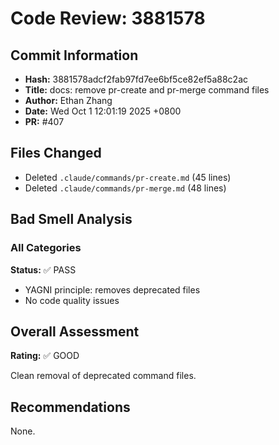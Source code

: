 # Code Review: 3881578

## Commit Information
- **Hash:** 3881578adcf2fab97fd7ee6bf5ce82ef5a88c2ac
- **Title:** docs: remove pr-create and pr-merge command files
- **Author:** Ethan Zhang
- **Date:** Wed Oct 1 12:01:19 2025 +0800
- **PR:** #407

## Files Changed
- Deleted `.claude/commands/pr-create.md` (45 lines)
- Deleted `.claude/commands/pr-merge.md` (48 lines)

## Bad Smell Analysis

### All Categories
**Status:** ✅ PASS
- YAGNI principle: removes deprecated files
- No code quality issues

## Overall Assessment
**Rating:** ✅ GOOD

Clean removal of deprecated command files.

## Recommendations
None.
